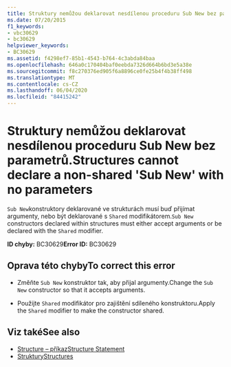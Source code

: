 ```yaml
---
title: Struktury nemůžou deklarovat nesdílenou proceduru Sub New bez parametrů.
ms.date: 07/20/2015
f1_keywords:
- vbc30629
- bc30629
helpviewer_keywords:
- BC30629
ms.assetid: f4298ef7-85b1-4543-b764-4c3abda84baa
ms.openlocfilehash: 646a0c170404baf0eebda7326d664b6bd3e5a38e
ms.sourcegitcommit: f8c270376ed905f6a8896ce0fe25b4f4b38ff498
ms.translationtype: MT
ms.contentlocale: cs-CZ
ms.lasthandoff: 06/04/2020
ms.locfileid: "84415242"
---
```

# <a name="structures-cannot-declare-a-non-shared-sub-new-with-no-parameters"></a><span data-ttu-id="0fa9b-102">Struktury nemůžou deklarovat nesdílenou proceduru Sub New bez parametrů.</span><span class="sxs-lookup"><span data-stu-id="0fa9b-102">Structures cannot declare a non-shared 'Sub New' with no parameters</span></span>
<span data-ttu-id="0fa9b-103">`Sub New`konstruktory deklarované ve strukturách musí buď přijímat argumenty, nebo být deklarované s `Shared` modifikátorem.</span><span class="sxs-lookup"><span data-stu-id="0fa9b-103">`Sub New` constructors declared within structures must either accept arguments or be declared with the `Shared` modifier.</span></span>  
  
 <span data-ttu-id="0fa9b-104">**ID chyby:** BC30629</span><span class="sxs-lookup"><span data-stu-id="0fa9b-104">**Error ID:** BC30629</span></span>  
  
## <a name="to-correct-this-error"></a><span data-ttu-id="0fa9b-105">Oprava této chyby</span><span class="sxs-lookup"><span data-stu-id="0fa9b-105">To correct this error</span></span>  
  
- <span data-ttu-id="0fa9b-106">Změňte `Sub New` konstruktor tak, aby přijal argumenty.</span><span class="sxs-lookup"><span data-stu-id="0fa9b-106">Change the `Sub New` constructor so that it accepts arguments.</span></span>  
  
- <span data-ttu-id="0fa9b-107">Použijte `Shared` modifikátor pro zajištění sdíleného konstruktoru.</span><span class="sxs-lookup"><span data-stu-id="0fa9b-107">Apply the `Shared` modifier to make the constructor shared.</span></span>  
  
## <a name="see-also"></a><span data-ttu-id="0fa9b-108">Viz také</span><span class="sxs-lookup"><span data-stu-id="0fa9b-108">See also</span></span>

- [<span data-ttu-id="0fa9b-109">Structure – příkaz</span><span class="sxs-lookup"><span data-stu-id="0fa9b-109">Structure Statement</span></span>](../language-reference/statements/structure-statement.md)
- [<span data-ttu-id="0fa9b-110">Struktury</span><span class="sxs-lookup"><span data-stu-id="0fa9b-110">Structures</span></span>](../programming-guide/language-features/data-types/structures.md)
